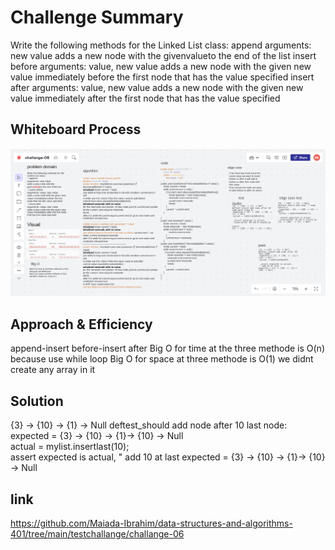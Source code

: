 # Challenge Summary
Write the following methods for the Linked List class:
append
arguments: new value
adds a new node with the givenvalueto the end of the list
insert before
arguments: value, new value
adds a new node with the given new value immediately before the first node that has the value specified
insert after
arguments: value, new value
adds a new node with the given new value immediately after the first node that has the value specified

## Whiteboard Process
![](codechallang6.png)

## Approach & Efficiency
append-insert before-insert after
Big O for time at the three methode is O(n)
because use while loop
Big O for space at three methode is O(1)
we didnt create any array in it 

## Solution
{3} -> {10} -> {1} -> Null 
deftest_should add node after 10 last node:
 expected = {3} -> {10} ->  {1}->  {10} -> Null   
 actual = mylist.insertlast(10);  
  assert expected is actual,
 " add 10 at last
expected = {3} -> {10} ->  {1}->  {10} -> Null

## link
https://github.com/Maiada-Ibrahim/data-structures-and-algorithms-401/tree/main/testchallange/challange-06